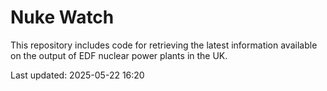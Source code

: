 # Nuke Watch

This repository includes code for retrieving the latest information available on the output of EDF nuclear power plants in the UK.

Last updated: 2025-05-22 16:20